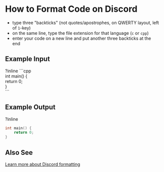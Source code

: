 # How to Format Code on Discord

- type three "backticks" (not quotes/apostrophes, on QWERTY layout, left of `1`-key)
- on the same line, type the file extension for that language (`c` or `cpp`)
- enter your code on a new line and put another three backticks at the end

## Example Input
?inline
\`\`\`cpp  
int main() {  
    return 0;  
}  
\`\`\`

## Example Output
?inline
```cpp
int main() {
    return 0;
}
```

## Also See
[Learn more about Discord formatting](https://support.discord.com/hc/en-us/articles/210298617)
